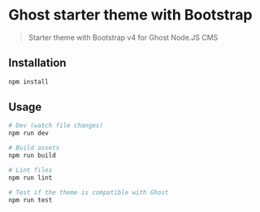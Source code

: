# Ghost starter theme with Bootstrap

> Starter theme with Bootstrap v4 for Ghost Node.JS CMS

## Installation

```bash
npm install
```

## Usage

```bash
# Dev (watch file changes)
npm run dev

# Build assets
npm run build

# Lint files
npm run lint

# Test if the theme is compatible with Ghost
npm run test
```
